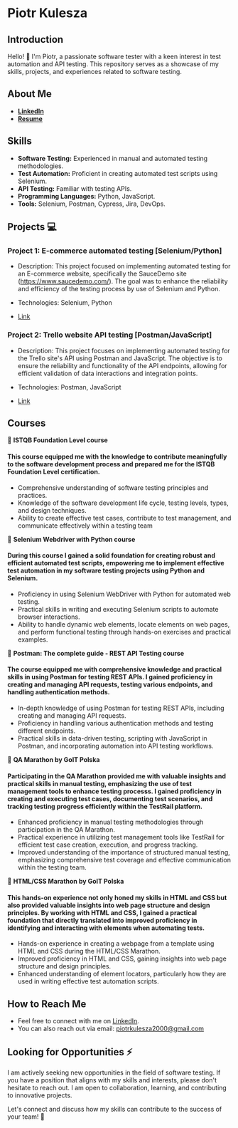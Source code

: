 # Piotr Kulesza

## Introduction

Hello! 👋 I'm Piotr, a passionate software tester with a keen interest in test automation and API testing. This repository serves as a showcase of my skills, projects, and experiences related to software testing.

## About Me

- [**LinkedIn**](https://www.linkedin.com/in/piotr-kulesza-1ba834121/)
- [**Resume**](https://kuleszacv.netlify.app/)

## Skills

- **Software Testing:** Experienced in manual and automated testing methodologies.
- **Test Automation:** Proficient in creating automated test scripts using Selenium.
- **API Testing:** Familiar with testing APIs.
- **Programming Languages:** Python, JavaScript.
- **Tools:** Selenium, Postman, Cypress, Jira, DevOps.
  
## Projects :computer:

### Project 1: E-commerce automated testing [Selenium/Python]

- Description: This project focused on implementing automated testing for an E-commerce website,
  specifically the SauceDemo site (https://www.saucedemo.com/). The goal was to enhance the reliability
  and efficiency of the testing process by use of Selenium and Python.
  
- Technologies: Selenium, Python
  
- [Link](https://github.com/p-kulesza/ecommerce_SeleniumPython_POM)

### Project 2: Trello website API testing [Postman/JavaScript]

- Description: This project focuses on implementing automated testing for the Trello site's API using Postman and JavaScript. The objective is to ensure the reliability and functionality of the API endpoints, allowing for efficient validation of data interactions and integration points.
  
- Technologies: Postman, JavaScript
  
- [Link](https://github.com/p-kulesza/API-testing)

## Courses

:small_orange_diamond: **ISTQB Foundation Level course**
<h4>This course equipped me with the knowledge to contribute meaningfully to the software development process and prepared me for the ISTQB Foundation Level certification.</h4>
  
  - Comprehensive understanding of software testing principles and practices.
  - Knowledge of the software development life cycle, testing levels, types, and design techniques.
  - Ability to create effective test cases, contribute to test management, and communicate effectively within a testing team
    
:small_orange_diamond: **Selenium Webdriver with Python course**
<h4>During this course I gained a solid foundation for creating robust and efficient automated test scripts, empowering me to implement effective test automation in my software testing projects using Python and Selenium.</h4>

  - Proficiency in using Selenium WebDriver with Python for automated web testing.
  - Practical skills in writing and executing Selenium scripts to automate browser interactions.
  - Ability to handle dynamic web elements, locate elements on web pages, and perform functional testing through hands-on exercises and practical examples.

:small_orange_diamond: **Postman: The complete guide - REST API Testing course**
<h4>The course equipped me with comprehensive knowledge and practical skills in using Postman for testing REST APIs. I gained proficiency in creating and managing API requests, testing various endpoints, and handling authentication methods.</h4>
  
  - In-depth knowledge of using Postman for testing REST APIs, including creating and managing API requests.
  - Proficiency in handling various authentication methods and testing different endpoints.
  - Practical skills in data-driven testing, scripting with JavaScript in Postman, and incorporating automation into API testing workflows. 

:small_orange_diamond: **QA Marathon by GoIT Polska**
<h4>Participating in the QA Marathon provided me with valuable insights and practical skills in manual testing, emphasizing the use of test management tools to enhance testing processs. I gained proficiency in creating and executing test cases, documenting test scenarios, and tracking testing progress efficiently within the TestRail platform.</h4>

  - Enhanced proficiency in manual testing methodologies through participation in the QA Marathon.
  - Practical experience in utilizing test management tools like TestRail for efficient test case creation, execution, and progress tracking.
  - Improved understanding of the importance of structured manual testing, emphasizing comprehensive test coverage and effective communication within the testing team.
    
:small_orange_diamond: **HTML/CSS Marathon by GoIT Polska**
<h4>This hands-on experience not only honed my skills in HTML and CSS but also provided valuable insights into web page structure and design principles. By working with HTML and CSS, I gained a practical foundation that directly translated into improved proficiency in identifying and interacting with elements when automating tests.</h4>
  
  - Hands-on experience in creating a webpage from a template using HTML and CSS during the HTML/CSS Marathon.
  - Improved proficiency in HTML and CSS, gaining insights into web page structure and design principles.
  - Enhanced understanding of element locators, particularly how they are used in writing effective test automation scripts.

## How to Reach Me

- Feel free to connect with me on [LinkedIn](https://www.linkedin.com/in/piotr-kulesza-1ba834121/).
- You can also reach out via email: piotrkulesza2000@gmail.com

## Looking for Opportunities :zap:

I am actively seeking new opportunities in the field of software testing. If you have a position that aligns with my skills and interests, please don't hesitate to reach out. I am open to collaboration, learning, and contributing to innovative projects.

Let's connect and discuss how my skills can contribute to the success of your team! :rocket:
